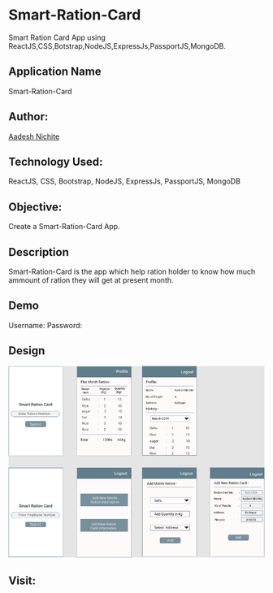 # Smart-Ration-Card

Smart Ration Card App using ReactJS,CSS,Botstrap,NodeJS,ExpressJs,PassportJS,MongoDB.

## Application Name

Smart-Ration-Card

## Author:

[Aadesh Nichite](https://github.com/AadeshNichite)


## Technology Used:

ReactJS, CSS, Bootstrap, NodeJS, ExpressJs, PassportJS, MongoDB

## Objective:

Create a Smart-Ration-Card App.

## Description

Smart-Ration-Card is the app which help ration holder to know how much ammount of ration they will get at present month.

## Demo 
Username: 
Password: 

## Design

![Drag Racing](./client/src/images/Untitled.png)


## Visit:
